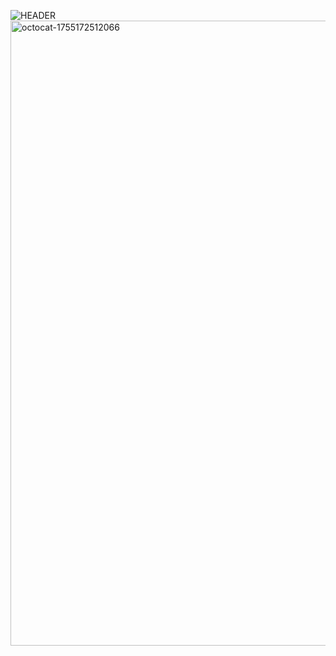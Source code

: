![HEADER](https://github.com/user-attachments/assets/cff99d67-1562-4527-84f3-da08621dcf21)
<img width="1000" height="1000" alt="octocat-1755172512066" src="https://github.com/user-attachments/assets/fc3098c2-43a6-47db-aa87-984b0c436353" />
